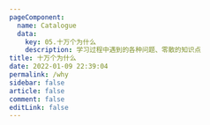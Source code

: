 ```yaml
---
pageComponent:
  name: Catalogue
  data:
    key: 05.十万个为什么
    description: 学习过程中遇到的各种问题、零散的知识点
title: 十万个为什么
date: 2022-01-09 22:39:04
permalink: /why
sidebar: false
article: false
comment: false
editLink: false
---
```

